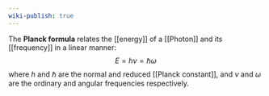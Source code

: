 ```yaml
---
wiki-publish: true
---
```

The **Planck formula** relates the [[energy]] of a [[Photon]] and its [[frequency]] in a linear manner:
$$E=h\nu=\hbar\omega$$
where $h$ and $\hbar$ are the normal and reduced [[Planck constant]], and $\nu$ and $\omega$ are the ordinary and angular frequencies respectively.